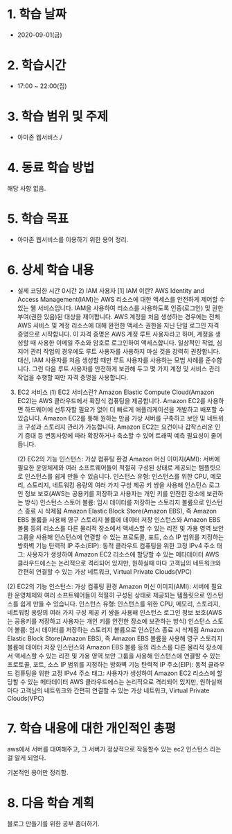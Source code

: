 # 1. 학습 날짜

* 2020-09-01(금)

# 2. 학습시간

* 17:00 ~ 22:00(집)

# 3. 학습 범위 및 주제

* 아마존 웹서비스./  
# 4. 동료 학습 방법

해당 사항 없음.

# 5. 학습 목표
 * 아마존 웹서비스를 이용하기 위한 용어 정리.

# 6. 상세 학습 내용
* 실제 코딩한 시간 0시간
      2) IAM 사용자
      [1] IAM 이란?
	AWS Identity and Access Management(IAM)는 AWS 리소스에 대한 액세스를 안전하게 제어할 수 있는 웹 서비스입니다. 
	IAM을 사용하여 리소스를 사용하도록 인증(로그인) 및 권한 부여(권한 있음)된 대상을 제어합니다.
	AWS 계정을 처음 생성하는 경우에는 전체 AWS 서비스 및 계정 리소스에 대해 완전한 액세스 권한을 지닌 단일 로그인 자격 증명으로 시작합니다. 
	이 자격 증명은 AWS 계정 루트 사용자라고 하며, 계정을 생성할 때 사용한 이메일 주소와 암호로 로그인하여 액세스합니다. 
	일상적인 작업, 심지어 관리 작업의 경우에도 루트 사용자를 사용하지 마실 것을 강력히 권장합니다. 
	대신, IAM 사용자를 처음 생성할 때만 루트 사용자를 사용하는 모범 사례를 준수합니다. 
	그런 다음 루트 사용자를 안전하게 보관해 두고 몇 가지 계정 및 서비스 관리 작업을 수행할 때만 자격 증명을 사용합니다.


3. EC2 서비스
  (1) EC2 서비스란?
	Amazon Elastic Compute Cloud(Amazon EC2)는 AWS 클라우드에서 확장식 컴퓨팅을 제공합니다. 
	Amazon EC2를 사용하면 하드웨어에 선투자할 필요가 없어 더 빠르게 애플리케이션을 개발하고 배포할 수 있습니다. 
	Amazon EC2를 통해 원하는 만큼 가상 서버를 구축하고 보안 및 네트워크 구성과 스토리지 관리가 가능합니다. 
	Amazon EC2는 요건이나 갑작스러운 인기 증대 등 변동사항에 따라 확장하거나 축소할 수 있어 트래픽 예측 필요성이 줄어듭니다.

      (2) EC2의 기능
	인스턴스: 가상 컴퓨팅 환경
	Amazon 머신 이미지(AMI): 서버에 필요한 운영체제와 여러 소프트웨어들이 적절히 구성된 상태로 제공되는 템플릿으로 인스턴스를 쉽게 만들 수 있습니다.
	인스턴스 유형: 인스턴스를 위한 CPU, 메모리, 스토리지, 네트워킹 용량의 여러 가지 구성 제공
	키 쌍을 사용해 인스턴스 로그인 정보 보호(AWS는 공용키를 저장하고 사용자는 개인 키를 안전한 장소에 보관하는 방식)
	인스턴스 스토어 볼륨: 임시 데이터를 저장하는 스토리지 볼륨으로 인스턴스 종료 시 삭제됨
	Amazon Elastic Block Store(Amazon EBS), 즉 Amazon EBS 볼륨을 사용해 영구 스토리지 볼륨에 데이터 저장
	인스턴스와 Amazon EBS 볼륨 등의 리소스를 다른 물리적 장소에서 액세스할 수 있는 리전 및 가용 영역
	보안 그룹을 사용해 인스턴스에 연결할 수 있는 프로토콜, 포트, 소스 IP 범위를 지정하는 방화벽 기능
	탄력적 IP 주소(EIP): 동적 클라우드 컴퓨팅을 위한 고정 IPv4 주소
	태그: 사용자가 생성하여 Amazon EC2 리소스에 할당할 수 있는 메타데이터
	AWS 클라우드에스는 논리적으로 격리되어 있지만, 원하실때 마다 고객님의 네트워크와 간편히 연결할 수 있는 가상 네트워크, Virtual Private Clouds(VPC)

  (2) EC2의 기능
	인스턴스: 가상 컴퓨팅 환경
	Amazon 머신 이미지(AMI): 서버에 필요한 운영체제와 여러 소프트웨어들이 적절히 구성된 상태로 제공되는 템플릿으로 인스턴스를 쉽게 만들 수 있습니다.
	인스턴스 유형: 인스턴스를 위한 CPU, 메모리, 스토리지, 네트워킹 용량의 여러 가지 구성 제공
	키 쌍을 사용해 인스턴스 로그인 정보 보호(AWS는 공용키를 저장하고 사용자는 개인 키를 안전한 장소에 보관하는 방식)
	인스턴스 스토어 볼륨: 임시 데이터를 저장하는 스토리지 볼륨으로 인스턴스 종료 시 삭제됨
	Amazon Elastic Block Store(Amazon EBS), 즉 Amazon EBS 볼륨을 사용해 영구 스토리지 볼륨에 데이터 저장
	인스턴스와 Amazon EBS 볼륨 등의 리소스를 다른 물리적 장소에서 액세스할 수 있는 리전 및 가용 영역
	보안 그룹을 사용해 인스턴스에 연결할 수 있는 프로토콜, 포트, 소스 IP 범위를 지정하는 방화벽 기능
	탄력적 IP 주소(EIP): 동적 클라우드 컴퓨팅을 위한 고정 IPv4 주소
	태그: 사용자가 생성하여 Amazon EC2 리소스에 할당할 수 있는 메타데이터
	AWS 클라우드에스는 논리적으로 격리되어 있지만, 원하실때 마다 고객님의 네트워크와 간편히 연결할 수 있는 가상 네트워크, Virtual Private Clouds(VPC)


# 7. 학습 내용에 대한 개인적인 총평
aws에서 서버를 대여해주고, 그 서버가 정상적으로 작동할수 있는 ec2 인스턴스 라는걸 알게 되었다. 

기본적인 용어만 정리함. 

# 8. 다음 학습 계획
블로그 만들기를 위한 공부 좀더하기. 

